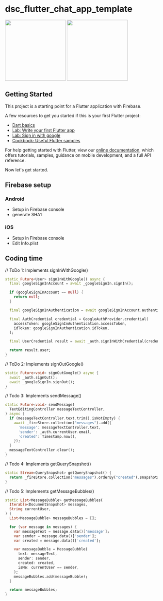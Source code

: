 # dsc_flutter_chat_app_template

<img src="https://i.pinimg.com/originals/64/3f/ae/643fae31d95b359db54cf936191cb01b.png" width="200">

<img src="https://i.pinimg.com/originals/1a/9f/69/1a9f69af3072fec0b2e5d42552d73d16.png" width="200">

## Getting Started

This project is a starting point for a Flutter application with Firebase.

A few resources to get you started if this is your first Flutter project:

- [Dart basics](https://dart.dev/guides/language/language-tour)
- [Lab: Write your first Flutter app](https://flutter.dev/docs/get-started/codelab)
- [Lab: Sign in with google](https://blog.codemagic.io/firebase-authentication-google-sign-in-using-flutter/)
- [Cookbook: Useful Flutter samples](https://flutter.dev/docs/cookbook)

For help getting started with Flutter, view our
[online documentation](https://flutter.dev/docs), which offers tutorials,
samples, guidance on mobile development, and a full API reference.

Now let's get started.

## Firebase setup

### Android

- Setup in Firebase console
- generate SHA1

### iOS

- Setup in Firebase console
- Edit Info.plist

## Coding time

// ToDo 1: Implements signInWithGoogle()

```dart
static Future<User> signInWithGoogle() async {
  final googleSignInAccount = await _googleSignIn.signIn();

  if (googleSignInAccount == null) {
    return null;
  }

  final googleSignInAuthentication = await googleSignInAccount.authentication;

  final AuthCredential credential = GoogleAuthProvider.credential(
    accessToken: googleSignInAuthentication.accessToken,
    idToken: googleSignInAuthentication.idToken,
  );

  final UserCredential result = await _auth.signInWithCredential(credential);

  return result.user;
}
```

// ToDo 2: Implements signOutGoogle()

```dart
static Future<void> signOutGoogle() async {
  await _auth.signOut();
  await _googleSignIn.signOut();
}
```

// Todo 3: Implements sendMessage()

```dart
static Future<void> sendMessage(
  TextEditingController messageTextController,
) async {
  if (messageTextController.text.trim().isNotEmpty) {
    await _fireStore.collection("messages").add({
      'message': messageTextController.text,
      'sender': _auth.currentUser.email,
      'created': Timestamp.now(),
    });
  }
  messageTextController.clear();
}
```

// Todo 4: Implements getQuerySnapshot()

```dart
static Stream<QuerySnapshot> getQuerySnapshot() {
  return _fireStore.collection("messages").orderBy("created").snapshots();
}
```

// Todo 5: Implements getMessageBubbles()

```dart
static List<MessageBubble> getMessageBubbles(
  Iterable<DocumentSnapshot> messages,
  String currentUser,
) {
  List<MessageBubble> messageBubbles = [];

  for (var message in messages) {
    var messageText = message.data()['message'];
    var sender = message.data()['sender'];
    var created = message.data()['created'];

    var messageBubble = MessageBubble(
      text: messageText,
      sender: sender,
      created: created,
      isMe: currentUser == sender,
    );
    messageBubbles.add(messageBubble);
  }

  return messageBubbles;
}
```
